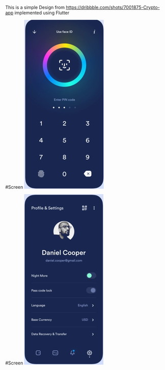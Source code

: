 This is a simple Design from https://dribbble.com/shots/7001875-Crypto-app implemented using Flutter

#Screen
![alt text](https://github.com/ganeshtiwari/CryptoAppDesign/blob/master/images/img1.png?raw=true)

#Screen
![alt text](https://github.com/ganeshtiwari/CryptoAppDesign/blob/master/images/img2.png?raw=true)

